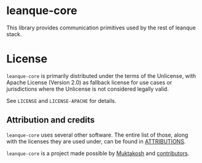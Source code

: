 leanque-core
============

This library provides communication primitives used by the rest of leanque stack.

License
=======

`leanque-core` is primarily distributed under the terms of the Unlicense, with Apache License (Version 2.0) as fallback license for use cases or jurisdictions where the Unlicense is not considered legally valid.

See `LICENSE` and `LICENSE-APACHE` for details.

Attribution and credits
-----------------------

`leanque-core` uses several other software. The entire list of those, along with the licenses they are used under, can be found in [ATTRIBUTIONS](ATTRIBUTIONS).

`leanque-core` is a project made possible by [Muktakosh](https://muktakosh.org) and [contributors](CREDITS).
